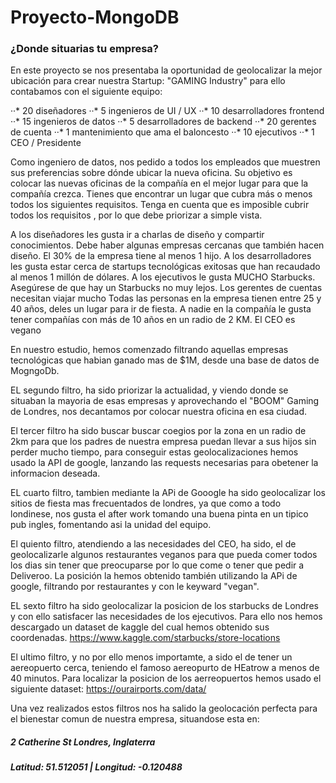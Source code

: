 # Proyecto-MongoDB
### ¿Donde situarias tu empresa?
En este proyecto se nos presentaba la oportunidad de geolocalizar la mejor ubicación para crear nuestra Startup: "GAMING Industry" para ello contabamos con el siguiente equipo:

··* 20 diseñadores
··* 5 ingenieros de UI / UX
··* 10 desarrolladores frontend
··* 15 ingenieros de datos
··* 5 desarrolladores de backend
··* 20 gerentes de cuenta
··* 1 mantenimiento que ama el baloncesto
··* 10 ejecutivos
··* 1 CEO / Presidente

Como ingeniero de datos, nos pedido a todos los empleados que muestren sus preferencias sobre dónde ubicar la nueva oficina. Su objetivo es colocar las nuevas oficinas de la compañía en el mejor lugar para que la compañía crezca. Tienes que encontrar un lugar que cubra más o menos todos los siguientes requisitos. Tenga en cuenta que es imposible cubrir todos los requisitos , por lo que debe priorizar a simple vista.

A los diseñadores les gusta ir a charlas de diseño y compartir conocimientos. Debe haber algunas empresas cercanas que también hacen diseño.
El 30% de la empresa tiene al menos 1 hijo.
A los desarrolladores les gusta estar cerca de startups tecnológicas exitosas que han recaudado al menos 1 millón de dólares.
A los ejecutivos le gusta MUCHO Starbucks. Asegúrese de que hay un Starbucks no muy lejos.
Los gerentes de cuentas necesitan viajar mucho
Todas las personas en la empresa tienen entre 25 y 40 años, deles un lugar para ir de fiesta.
A nadie en la compañía le gusta tener compañías con más de 10 años en un radio de 2 KM.
El CEO es vegano

En nuestro estudio, hemos comenzado filtrando aquellas empresas tecnológicas que habian ganado mas de $1M, desde una base de datos de MogngoDb.

EL segundo filtro, ha sido priorizar la actualidad, y viendo donde se situaban la mayoria de esas empresas y aprovechando el "BOOM" Gaming de Londres, nos decantamos por colocar nuestra oficina en esa ciudad.

El tercer filtro ha sido buscar buscar coegios por la zona en un radio de 2km para que los padres de nuestra empresa puedan llevar a sus hijos sin perder mucho tiempo, para conseguir estas geolocalizaciones hemos usado la API de google, lanzando las requests necesarias para obetener la informacion deseada.

EL cuarto filtro, tambien mediante la APi de Gooogle ha sido geolocalizar los sitios de fiesta mas frecuentados de londres, ya que como a todo londinese, nos gusta el after work tomando una buena pinta en un tipico pub ingles, fomentando asi la unidad del equipo.

El quiento filtro, atendiendo a las necesidades del CEO, ha sido, el de geolocalizarle algunos restaurantes veganos para que pueda comer todos los dias sin tener que preocuparse por lo que come o tener que pedir a Deliveroo. La posición la hemos obtenido también utilizando la APi de google, filtrando por restaurantes y con le keyward "vegan".

EL sexto filtro ha sido geolocalizar la posicion de los starbucks de Londres y con ello satisfacer las necesidades de los ejecutivos. Para ello nos hemos descargado un dataset de kaggle del cual hemos obtenido sus coordenadas. https://www.kaggle.com/starbucks/store-locations

El ultimo filtro, y no por ello menos importamte, a sido el de tener un aereopuerto cerca, teniendo el famoso aereopurto de HEatrow a menos de 40 minutos. Para localizar la posicion de los aerreopuertos hemos usado el siguiente dataset: https://ourairports.com/data/

Una vez realizados estos filtros nos ha salido la geolocación perfecta para el bienestar comun de nuestra empresa, situandose esta en: 

##### 2 Catherine St Londres, Inglaterra
##### Latitud: 51.512051 | Longitud: -0.120488






